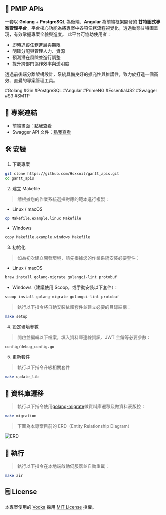 ## 📍 PMIP APIs

一套以 **Golang** + **PostgreSQL** 為後端、**Angular** 為前端框架開發的 **甘特圖式專案管理平台**，平台核心功能為將專案中各項任務流程視覺化，透過動態甘特圖呈現，有效掌握專案全貌與進度。
此平台可協助使用者：
* 即時追蹤任務進展與期限
* 明確分配與管理人力、資源
* 預測潛在風險並進行調整
* 提升跨部門協作效率與透明度
  
透過前後端分離架構設計，系統具備良好的擴充性與維護性，致力於打造一個高效、直覺的專案管理工具。

#Golang #Gin #PostgreSQL #Angular #PrimeNG #EssentialJS2 #Swagger #S3 #SMTP

## 🔗 專案連結

* 前端畫面：[點我查看](http://hsxxnil.notion.site/PMIP-11c5b51f95f5816e904ec80bdb5a9023)
* Swagger API 文件：[點我查看](https://hsxxnil.github.io/swagger-ui/?urls.primaryName=Gantt)

## 🛠️ 安裝
1. 下載專案

```bash
git clone https://github.com/Hsxxnil/gantt_apis.git
cd gantt_apis
```

2. 建立 Makefile

> 請根據您的作業系統選擇對應的範本進行複製：
* Linux / macOS
```bash
cp Makefile.example.linux Makefile
```

* Windows
```bash
copy Makefile.example.windows Makefile
```

3. 初始化

> 如為初次建立開發環境，請先根據您的作業系統安裝必要套件：
* Linux / macOS
```bash
brew install golang-migrate golangci-lint protobuf
```

* Windows（建議使用 Scoop，或手動安裝以下套件）：
```bash
scoop install golang-migrate golangci-lint protobuf
```

> 執行以下指令將自動安裝依賴套件並建立必要的目錄結構：
```bash
make setup
```

4. 設定環境參數

> 開啟並編輯以下檔案，填入資料庫連線資訊、JWT 金鑰等必要參數：
```file
config/debug_config.go
```

5. 更新套件

>執行以下指令升級相關套件
```bash
make update_lib
```

## 📁 資料庫遷移

> 執行以下指令使用[golang-migrate](https://github.com/golang-migrate/migrate)做資料庫遷移及做資料表版控：
```bash
make migration
```
> 下圖為本專案目前的 ERD（Entity Relationship Diagram）

![ERD](https://github.com/user-attachments/assets/ed9606ba-8476-40d9-89a4-f5f61f44685c)


## 🚀 執行
> 執行以下指令在本地端啟動伺服器並自動重載：
```bash
make air
```

## 🗒️ License

本專案使用的 [Vodka](https://github.com/dylanlyu/vodka) 採用 [MIT License](https://opensource.org/licenses/MIT) 授權。
